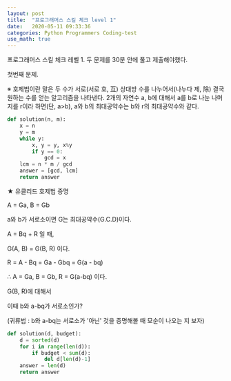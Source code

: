 ```yaml
---
layout: post
title:  "프로그래머스 스킬 체크 level 1"
date:   2020-05-11 09:33:36 
categories: Python Programmers Coding-test
use_math: true
---
```


프로그래머스 스킬 체크 레벨 1. 두 문제를 30분 안에 풀고 제출해야했다.  

첫번째 문제. 

※ 호제법이란 말은 두 수가 서로(서로 호, 互) 상대방 수를 나누어서(나누다 제, 除) 결국 원하는 수를 얻는 알고리즘을 나타낸다. 2개의 자연수 a, b에 대해서 a를 b로 나눈 나머지를 r이라 하면(단, a>b), a와 b의 최대공약수는 b와 r의 최대공약수와 같다.

```python
def solution(n, m):
    x = n
    y = m
    while y:
        x, y = y, x%y
        if y == 0:
            gcd = x
    lcm = n * m / gcd 
    answer = [gcd, lcm]
    return answer
```

★ 유클리드 호제법 증명

A = Ga, B = Gb

a와 b가 서로소이면 G는 최대공약수(G.C.D)이다.

A = Bq + R 일 때, 

G(A, B) = G(B, R) 이다. 

R = A - Bq = Ga - Gbq = G(a - bq)

∴ A = Ga, B = Gb, R = G(a-bq) 이다.

G(B, R)에 대해서

이때 b와 a-bq가 서로소인가?

(귀류법 : b와 a-bq는 서로소가 '아닌' 것을 증명해볼 때 모순이 나오는 지 보자)


```python
def solution(d, budget):
    d = sorted(d)
    for i in range(len(d)):
        if budget < sum(d):
            del d[len(d)-1]
    answer = len(d)
    return answer
```
